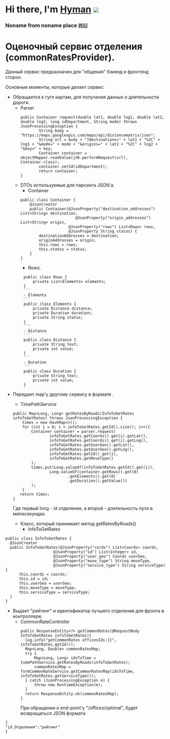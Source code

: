 # Hi there, I'm [Hyman](https://github.com/MrHyman213) ![](https://github.com/blackcater/blackcater/raw/main/images/Hi.gif) 
### Noname from noname place 🇷🇺

# Оценочный сервис отделения (commonRatesProvider). 
Данный сервис предназначен для "общения" бэкенд и фронтенд сторон.  

Основные моменты, которые  делает сервис: 
  - Обращается к гугл картам, для получения данных о длительности дороги.
      - Parser
        ```
        public Container request(double lat1, double lng1, double lat2, double lng2, long idDepartment, String mode) throws JsonProcessingException {
                String body = "https://maps.googleapis.com/maps/api/distancematrix/json";
                String url = body + "?destinations=" + lat1 + "%2C" + lng1 + "&mode=" + mode + "&origins=" + lat2 + "%2C" + lng2 + "&key=" + key;
                Container container = objectMapper.readValue(jdk.performRequest(url), Container.class);
                container.setId(idDepartment);
                return container;
        }
        ```
      - DTOs используемые для парсинга JSON'a.
          - Container
        ```
        public class Container {
            @JsonCreator
            public Container(@JsonProperty("destination_addresses") List<String> destination,
                                @JsonProperty("origin_addresses") List<String> origin,
                             @JsonProperty("rows") List<Rows> rows,
                             @JsonProperty String status) {
                destinationAddresses = destination;
                originAddresses = origin;
                this.rows = rows;
                this.status = status;
            }
        }
        ```
          - Rows.
```
        public class Rows {
            private List<Elements> elements;
        }
        ```
        - Elements
        ```
        public class Elements {
            private Distance distance;
            private Duration duration;
            private String status;
        }  
        ```
        - Distance 
        ```
        public class Distance {
            private String text;
            private int value;
        }
        ```
        - Duration
        ```
        public class Duration {
            private String text;
            private int value;
        }
```
  - Передает map'у другому сервису в формате <long-long>.
    - TimePathService
    ```
    public Map<Long, Long> getRatesByRoads(InfoToGetRates infoToGetRates) throws JsonProcessingException {
        times = new HashMap<>();
        for (int i = 0; i < infoToGetRates.getId().size(); i++){
            Container container = parser.request(
                    infoToGetRates.getCoords().get(i).getLat(),
                    infoToGetRates.getCoords().get(i).getLng(),
                    infoToGetRates.getUserGeo().getLat(),
                    infoToGetRates.getUserGeo().getLng(),
                    infoToGetRates.getId().get(i),
                    infoToGetRates.getMoveType()
            );
            times.put(Long.valueOf(infoToGetRates.getId().get(i)),
                    Long.valueOf(container.getRows().get(0)
                            .getElements().get(0)
                            .getDuration().getValue())
            );
        }
       return times;
    }
    ```
    Где первый long - id отделения, а второй - длительность пути в милисекундах.
    - Класс, который принимает метод getRatesByRoads()
      - InfoToGetRates
  ```
  public class InfoToGetRates {
    @JsonCreator
    public InfoToGetRates(@JsonProperty("cords") List<Coords> coords,
                       @JsonProperty("id") List<Integer> id,
                       @JsonProperty("user_geo") Coords userGeo,
                       @JsonProperty("move_type") String moveType,
                       @JsonProperty("service_type") String serviceType){
        this.coords = coords;
        this.id = id;
        this.userGeo = userGeo;
        this.moveType = moveType;
        this.serviceType = serviceType;
    }
}
  ```
  - Выдает "рейтинг" и идентификатор лучшего отделения для фронта в контроллере.
    - CommonRateController
      ```
      public ResponseEntity<?> getCommonRates(@RequestBody InfoToGetRates infoToGetRates){
        log.info("getCommonRates officesIds:{}", infoToGetRates.getId());
        Map<Long, Double> commonRatesMap;
        try {
            Map<Long, Long> idsToTime = timePathService.getRatesByRoads(infoToGetRates);
            commonRatesMap = formCommonRateService.getCommonRatesMap(idsToTime, infoToGetRates.getServiceType());
        } catch (JsonProcessingException e) {
            throw new RuntimeException(e);
        }
        return ResponseEntity.ok(commonRatesMap);
      }
      ```
      При обращении к end-point'у "/offices/optimal", будет возвращаться JSON формата
  ```
{
  "id_Отделения":"рейтинг"
}
  ```
